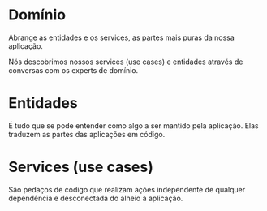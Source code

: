# Domínio
Abrange as entidades e os services, as partes mais puras da nossa aplicação.

Nós descobrimos nossos services (use cases) e entidades através de conversas com os experts de domínio.

# Entidades
É tudo que se pode entender como algo a ser mantido pela aplicação. Elas traduzem as partes das aplicações em código.

# Services (use cases)
São pedaços de código que realizam ações independente de qualquer dependência e desconectada do alheio à aplicação.